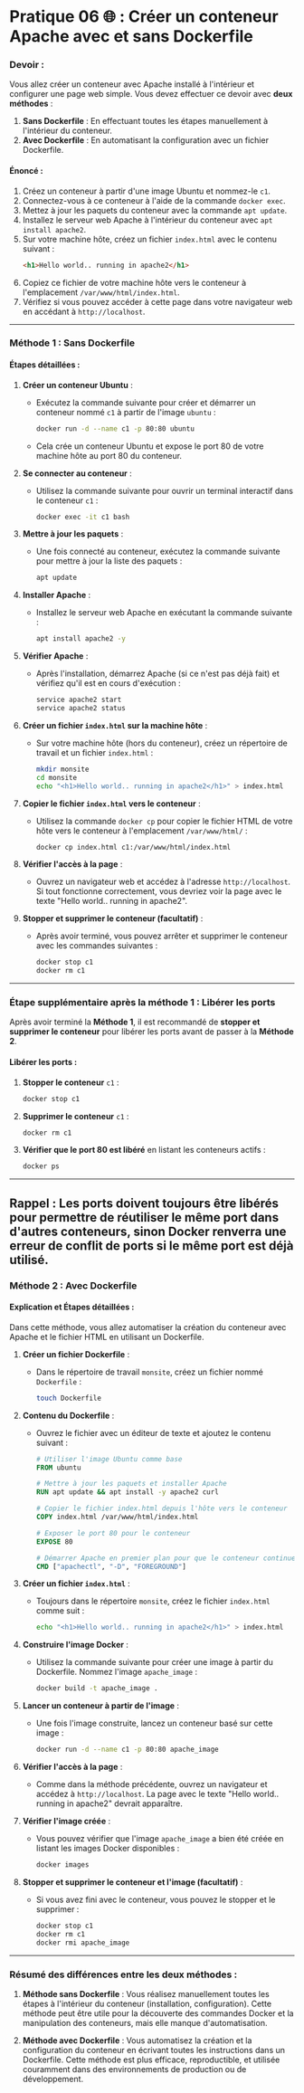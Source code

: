 # Pratique 06 🌐 : Créer un conteneur Apache avec et sans Dockerfile

### **Devoir :**

Vous allez créer un conteneur avec Apache installé à l'intérieur et configurer une page web simple. Vous devez effectuer ce devoir avec **deux méthodes** :
1. **Sans Dockerfile** : En effectuant toutes les étapes manuellement à l'intérieur du conteneur.
2. **Avec Dockerfile** : En automatisant la configuration avec un fichier Dockerfile.

#### **Énoncé :**
1. Créez un conteneur à partir d'une image Ubuntu et nommez-le `c1`.
2. Connectez-vous à ce conteneur à l'aide de la commande `docker exec`.
3. Mettez à jour les paquets du conteneur avec la commande `apt update`.
4. Installez le serveur web Apache à l'intérieur du conteneur avec `apt install apache2`.
5. Sur votre machine hôte, créez un fichier `index.html` avec le contenu suivant :
   ```html
   <h1>Hello world.. running in apache2</h1>
   ```
6. Copiez ce fichier de votre machine hôte vers le conteneur à l'emplacement `/var/www/html/index.html`.
7. Vérifiez si vous pouvez accéder à cette page dans votre navigateur web en accédant à `http://localhost`.

---

### **Méthode 1 : Sans Dockerfile**

#### **Étapes détaillées :**

1. **Créer un conteneur Ubuntu** :
   - Exécutez la commande suivante pour créer et démarrer un conteneur nommé `c1` à partir de l'image `ubuntu` :
     ```bash
     docker run -d --name c1 -p 80:80 ubuntu
     ```
   - Cela crée un conteneur Ubuntu et expose le port 80 de votre machine hôte au port 80 du conteneur.

2. **Se connecter au conteneur** :
   - Utilisez la commande suivante pour ouvrir un terminal interactif dans le conteneur `c1` :
     ```bash
     docker exec -it c1 bash
     ```

3. **Mettre à jour les paquets** :
   - Une fois connecté au conteneur, exécutez la commande suivante pour mettre à jour la liste des paquets :
     ```bash
     apt update
     ```

4. **Installer Apache** :
   - Installez le serveur web Apache en exécutant la commande suivante :
     ```bash
     apt install apache2 -y
     ```

5. **Vérifier Apache** :
   - Après l'installation, démarrez Apache (si ce n'est pas déjà fait) et vérifiez qu'il est en cours d'exécution :
     ```bash
     service apache2 start
     service apache2 status
     ```

6. **Créer un fichier `index.html` sur la machine hôte** :
   - Sur votre machine hôte (hors du conteneur), créez un répertoire de travail et un fichier `index.html` :
     ```bash
     mkdir monsite
     cd monsite
     echo "<h1>Hello world.. running in apache2</h1>" > index.html
     ```

7. **Copier le fichier `index.html` vers le conteneur** :
   - Utilisez la commande `docker cp` pour copier le fichier HTML de votre hôte vers le conteneur à l'emplacement `/var/www/html/` :
     ```bash
     docker cp index.html c1:/var/www/html/index.html
     ```

8. **Vérifier l'accès à la page** :
   - Ouvrez un navigateur web et accédez à l'adresse `http://localhost`. Si tout fonctionne correctement, vous devriez voir la page avec le texte "Hello world.. running in apache2".

9. **Stopper et supprimer le conteneur (facultatif)** :
   - Après avoir terminé, vous pouvez arrêter et supprimer le conteneur avec les commandes suivantes :
     ```bash
     docker stop c1
     docker rm c1
     ```



---


### **Étape supplémentaire après la méthode 1 : Libérer les ports**

Après avoir terminé la **Méthode 1**, il est recommandé de **stopper et supprimer le conteneur** pour libérer les ports avant de passer à la **Méthode 2**.

#### **Libérer les ports** :
1. **Stopper le conteneur** `c1` :
   ```bash
   docker stop c1
   ```

2. **Supprimer le conteneur** `c1` :
   ```bash
   docker rm c1
   ```

3. **Vérifier que le port 80 est libéré** en listant les conteneurs actifs :
   ```bash
   docker ps
   ```


---

**Rappel** : Les ports doivent toujours être libérés pour permettre de réutiliser le même port dans d'autres conteneurs, sinon Docker renverra une erreur de conflit de ports si le même port est déjà utilisé.
---

### **Méthode 2 : Avec Dockerfile**

#### **Explication et Étapes détaillées :**

Dans cette méthode, vous allez automatiser la création du conteneur avec Apache et le fichier HTML en utilisant un Dockerfile.

1. **Créer un fichier Dockerfile** :
   - Dans le répertoire de travail `monsite`, créez un fichier nommé `Dockerfile` :
     ```bash
     touch Dockerfile
     ```

2. **Contenu du Dockerfile** :
   - Ouvrez le fichier avec un éditeur de texte et ajoutez le contenu suivant :
     ```dockerfile
     # Utiliser l'image Ubuntu comme base
     FROM ubuntu

     # Mettre à jour les paquets et installer Apache
     RUN apt update && apt install -y apache2 curl

     # Copier le fichier index.html depuis l'hôte vers le conteneur
     COPY index.html /var/www/html/index.html

     # Exposer le port 80 pour le conteneur
     EXPOSE 80

     # Démarrer Apache en premier plan pour que le conteneur continue à tourner
     CMD ["apachectl", "-D", "FOREGROUND"]
     ```

3. **Créer un fichier `index.html`** :
   - Toujours dans le répertoire `monsite`, créez le fichier `index.html` comme suit :
     ```bash
     echo "<h1>Hello world.. running in apache2</h1>" > index.html
     ```

4. **Construire l'image Docker** :
   - Utilisez la commande suivante pour créer une image à partir du Dockerfile. Nommez l'image `apache_image` :
     ```bash
     docker build -t apache_image .
     ```

5. **Lancer un conteneur à partir de l'image** :
   - Une fois l'image construite, lancez un conteneur basé sur cette image :
     ```bash
     docker run -d --name c1 -p 80:80 apache_image
     ```

6. **Vérifier l'accès à la page** :
   - Comme dans la méthode précédente, ouvrez un navigateur et accédez à `http://localhost`. La page avec le texte "Hello world.. running in apache2" devrait apparaître.

7. **Vérifier l'image créée** :
   - Vous pouvez vérifier que l'image `apache_image` a bien été créée en listant les images Docker disponibles :
     ```bash
     docker images
     ```

8. **Stopper et supprimer le conteneur et l'image (facultatif)** :
   - Si vous avez fini avec le conteneur, vous pouvez le stopper et le supprimer :
     ```bash
     docker stop c1
     docker rm c1
     docker rmi apache_image
     ```

---

### **Résumé des différences entre les deux méthodes :**

1. **Méthode sans Dockerfile** : Vous réalisez manuellement toutes les étapes à l'intérieur du conteneur (installation, configuration). Cette méthode peut être utile pour la découverte des commandes Docker et la manipulation des conteneurs, mais elle manque d'automatisation.

2. **Méthode avec Dockerfile** : Vous automatisez la création et la configuration du conteneur en écrivant toutes les instructions dans un Dockerfile. Cette méthode est plus efficace, reproductible, et utilisée couramment dans des environnements de production ou de développement.


